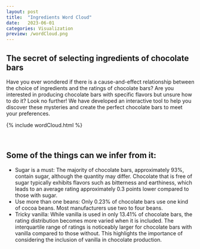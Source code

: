 ```yaml
---
layout: post
title:  "Ingredients Word Cloud"
date:   2023-06-01
categories: Visualization
preview: /wordCloud.png
---
```



## The secret of selecting ingredients of chocolate bars

Have you ever wondered if there is a cause-and-effect relationship between the choice of ingredients and the ratings of chocolate bars? Are you interested in producing chocolate bars with specific flavors but unsure how to do it? Look no further! We have developed an interactive tool to help you discover these mysteries and create the perfect chocolate bars to meet your preferences.

{% include wordCloud.html %} 

<br>

## Some of the things can we infer from it: 
- Sugar is a must: The majority of chocolate bars, approximately 93%, contain sugar, although the quantity may differ. Chocolate that is free of sugar typically exhibits flavors such as bitterness and earthiness, which leads to an average rating approximately 0.3 points lower compared to those with sugar.
- Use more than one beans: Only 0.23% of chocolate bars use one kind of cocoa beans. Most manufacturers use two to four beans.
- Tricky vanilla:  While vanilla is used in only 13.41% of chocolate bars, the rating distribution becomes more varied when it is included. The interquartile range of ratings is noticeably larger for chocolate bars with vanilla compared to those without. This highlights the importance of considering the inclusion of vanilla in chocolate production.
